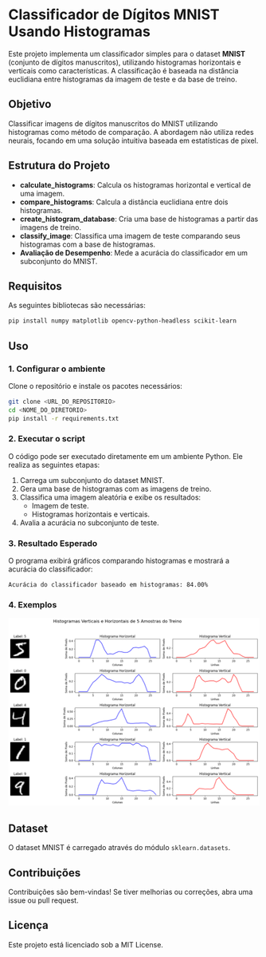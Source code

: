 # Classificador de Dígitos MNIST Usando Histogramas

Este projeto implementa um classificador simples para o dataset **MNIST** (conjunto de dígitos manuscritos), utilizando histogramas horizontais e verticais como características. A classificação é baseada na distância euclidiana entre histogramas da imagem de teste e da base de treino.

## Objetivo
Classificar imagens de dígitos manuscritos do MNIST utilizando histogramas como método de comparação. A abordagem não utiliza redes neurais, focando em uma solução intuitiva baseada em estatísticas de pixel.

## Estrutura do Projeto
- **calculate_histograms**: Calcula os histogramas horizontal e vertical de uma imagem.
- **compare_histograms**: Calcula a distância euclidiana entre dois histogramas.
- **create_histogram_database**: Cria uma base de histogramas a partir das imagens de treino.
- **classify_image**: Classifica uma imagem de teste comparando seus histogramas com a base de histogramas.
- **Avaliação de Desempenho**: Mede a acurácia do classificador em um subconjunto do MNIST.

## Requisitos
As seguintes bibliotecas são necessárias:

```bash
pip install numpy matplotlib opencv-python-headless scikit-learn
```

## Uso
### 1. Configurar o ambiente
Clone o repositório e instale os pacotes necessários:

```bash
git clone <URL_DO_REPOSITORIO>
cd <NOME_DO_DIRETORIO>
pip install -r requirements.txt
```

### 2. Executar o script
O código pode ser executado diretamente em um ambiente Python. Ele realiza as seguintes etapas:
1. Carrega um subconjunto do dataset MNIST.
2. Gera uma base de histogramas com as imagens de treino.
3. Classifica uma imagem aleatória e exibe os resultados:
   - Imagem de teste.
   - Histogramas horizontais e verticais.
4. Avalia a acurácia no subconjunto de teste.

### 3. Resultado Esperado
O programa exibirá gráficos comparando histogramas e mostrará a acurácia do classificador:

```plaintext
Acurácia do classificador baseado em histogramas: 84.00%
```

### 4. Exemplos
![Exemplo de Classificação com Histogramas](imagens/exemplo_grafico.png)

## Dataset
O dataset MNIST é carregado através do módulo `sklearn.datasets`.

## Contribuições
Contribuições são bem-vindas! Se tiver melhorias ou correções, abra uma issue ou pull request.

## Licença
Este projeto está licenciado sob a MIT License.
